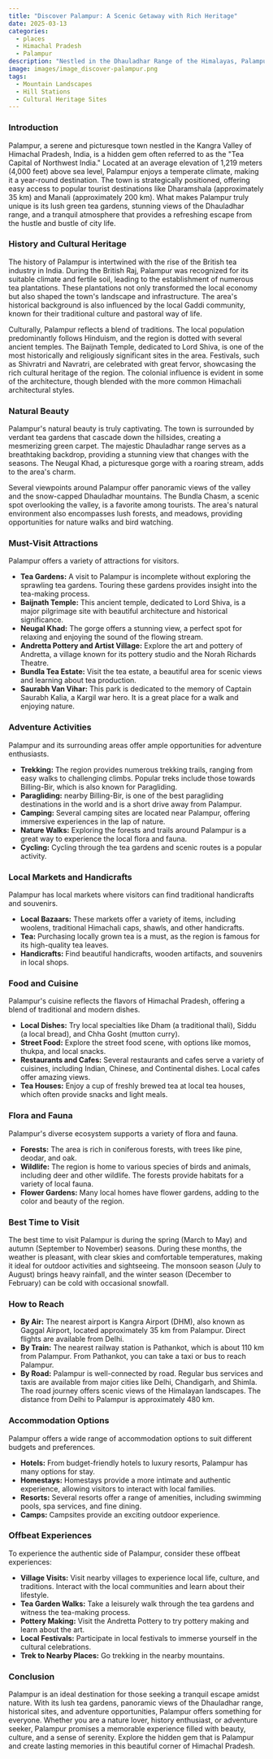 ```yaml
---
title: "Discover Palampur: A Scenic Getaway with Rich Heritage"
date: 2025-03-13
categories:
  - places
  - Himachal Pradesh
  - Palampur
description: "Nestled in the Dhauladhar Range of the Himalayas, Palampur is a serene hill station known for its lush tea plantations, scenic beauty, and colonial-era charm. The town is home to the Tea Museum, showcasing the history of tea cultivation in India, and offers breathtaking views of the surrounding valleys and snow-capped peaks. It's also a gateway to the famous Simla-Kalka Toy Train route."
image: images/image_discover-palampur.png
tags: 
  - Mountain Landscapes
  - Hill Stations
  - Cultural Heritage Sites
---
```



### **Introduction**

Palampur, a serene and picturesque town nestled in the Kangra Valley of Himachal Pradesh, India, is a hidden gem often referred to as the "Tea Capital of Northwest India." Located at an average elevation of 1,219 meters (4,000 feet) above sea level, Palampur enjoys a temperate climate, making it a year-round destination. The town is strategically positioned, offering easy access to popular tourist destinations like Dharamshala (approximately 35 km) and Manali (approximately 200 km). What makes Palampur truly unique is its lush green tea gardens, stunning views of the Dhauladhar range, and a tranquil atmosphere that provides a refreshing escape from the hustle and bustle of city life. 

### **History and Cultural Heritage**

The history of Palampur is intertwined with the rise of the British tea industry in India. During the British Raj, Palampur was recognized for its suitable climate and fertile soil, leading to the establishment of numerous tea plantations. These plantations not only transformed the local economy but also shaped the town's landscape and infrastructure. The area's historical background is also influenced by the local Gaddi community, known for their traditional culture and pastoral way of life.

Culturally, Palampur reflects a blend of traditions. The local population predominantly follows Hinduism, and the region is dotted with several ancient temples. The Baijnath Temple, dedicated to Lord Shiva, is one of the most historically and religiously significant sites in the area. Festivals, such as Shivratri and Navratri, are celebrated with great fervor, showcasing the rich cultural heritage of the region. The colonial influence is evident in some of the architecture, though blended with the more common Himachali architectural styles.



###  **Natural Beauty**

Palampur's natural beauty is truly captivating. The town is surrounded by verdant tea gardens that cascade down the hillsides, creating a mesmerizing green carpet. The majestic Dhauladhar range serves as a breathtaking backdrop, providing a stunning view that changes with the seasons. The Neugal Khad, a picturesque gorge with a roaring stream, adds to the area's charm.

Several viewpoints around Palampur offer panoramic views of the valley and the snow-capped Dhauladhar mountains. The Bundla Chasm, a scenic spot overlooking the valley, is a favorite among tourists. The area's natural environment also encompasses lush forests, and meadows, providing opportunities for nature walks and bird watching.



### **Must-Visit Attractions**

Palampur offers a variety of attractions for visitors.

*   **Tea Gardens:** A visit to Palampur is incomplete without exploring the sprawling tea gardens. Touring these gardens provides insight into the tea-making process.
*   **Baijnath Temple:** This ancient temple, dedicated to Lord Shiva, is a major pilgrimage site with beautiful architecture and historical significance. 
*   **Neugal Khad:** The gorge offers a stunning view, a perfect spot for relaxing and enjoying the sound of the flowing stream.
*   **Andretta Pottery and Artist Village:** Explore the art and pottery of Andretta, a village known for its pottery studio and the Norah Richards Theatre.
*   **Bundla Tea Estate:** Visit the tea estate, a beautiful area for scenic views and learning about tea production.
*   **Saurabh Van Vihar:** This park is dedicated to the memory of Captain Saurabh Kalia, a Kargil war hero. It is a great place for a walk and enjoying nature.

### **Adventure Activities**

Palampur and its surrounding areas offer ample opportunities for adventure enthusiasts.

*   **Trekking:** The region provides numerous trekking trails, ranging from easy walks to challenging climbs. Popular treks include those towards Billing-Bir, which is also known for Paragliding.
*   **Paragliding:** nearby Billing-Bir, is one of the best paragliding destinations in the world and is a short drive away from Palampur.
*   **Camping:** Several camping sites are located near Palampur, offering immersive experiences in the lap of nature.
*   **Nature Walks:** Exploring the forests and trails around Palampur is a great way to experience the local flora and fauna.
*   **Cycling:** Cycling through the tea gardens and scenic routes is a popular activity.

### **Local Markets and Handicrafts**

Palampur has local markets where visitors can find traditional handicrafts and souvenirs.

*   **Local Bazaars:** These markets offer a variety of items, including woolens, traditional Himachali caps, shawls, and other handicrafts.
*   **Tea:** Purchasing locally grown tea is a must, as the region is famous for its high-quality tea leaves.
*   **Handicrafts:** Find beautiful handicrafts, wooden artifacts, and souvenirs in local shops.

### **Food and Cuisine**

Palampur's cuisine reflects the flavors of Himachal Pradesh, offering a blend of traditional and modern dishes.

*   **Local Dishes:** Try local specialties like Dham (a traditional thali), Siddu (a local bread), and Chha Gosht (mutton curry).
*   **Street Food:** Explore the street food scene, with options like momos, thukpa, and local snacks.
*   **Restaurants and Cafes:** Several restaurants and cafes serve a variety of cuisines, including Indian, Chinese, and Continental dishes. Local cafes offer amazing views.
*   **Tea Houses:** Enjoy a cup of freshly brewed tea at local tea houses, which often provide snacks and light meals.



### **Flora and Fauna**

Palampur's diverse ecosystem supports a variety of flora and fauna.

*   **Forests:** The area is rich in coniferous forests, with trees like pine, deodar, and oak.
*   **Wildlife:** The region is home to various species of birds and animals, including deer and other wildlife. The forests provide habitats for a variety of local fauna.
*   **Flower Gardens:** Many local homes have flower gardens, adding to the color and beauty of the region.

### **Best Time to Visit**

The best time to visit Palampur is during the spring (March to May) and autumn (September to November) seasons. During these months, the weather is pleasant, with clear skies and comfortable temperatures, making it ideal for outdoor activities and sightseeing. The monsoon season (July to August) brings heavy rainfall, and the winter season (December to February) can be cold with occasional snowfall.

### **How to Reach**

*   **By Air:** The nearest airport is Kangra Airport (DHM), also known as Gaggal Airport, located approximately 35 km from Palampur. Direct flights are available from Delhi.
*   **By Train:** The nearest railway station is Pathankot, which is about 110 km from Palampur. From Pathankot, you can take a taxi or bus to reach Palampur.
*   **By Road:** Palampur is well-connected by road. Regular bus services and taxis are available from major cities like Delhi, Chandigarh, and Shimla. The road journey offers scenic views of the Himalayan landscapes. The distance from Delhi to Palampur is approximately 480 km.

### **Accommodation Options**

Palampur offers a wide range of accommodation options to suit different budgets and preferences.

*   **Hotels:** From budget-friendly hotels to luxury resorts, Palampur has many options for stay.
*   **Homestays:** Homestays provide a more intimate and authentic experience, allowing visitors to interact with local families.
*   **Resorts:** Several resorts offer a range of amenities, including swimming pools, spa services, and fine dining.
*   **Camps:** Campsites provide an exciting outdoor experience.



### **Offbeat Experiences**

To experience the authentic side of Palampur, consider these offbeat experiences:

*   **Village Visits:** Visit nearby villages to experience local life, culture, and traditions. Interact with the local communities and learn about their lifestyle.
*   **Tea Garden Walks:** Take a leisurely walk through the tea gardens and witness the tea-making process.
*   **Pottery Making:** Visit the Andretta Pottery to try pottery making and learn about the art.
*   **Local Festivals:** Participate in local festivals to immerse yourself in the cultural celebrations.
*   **Trek to Nearby Places:** Go trekking in the nearby mountains.

### **Conclusion**

Palampur is an ideal destination for those seeking a tranquil escape amidst nature. With its lush tea gardens, panoramic views of the Dhauladhar range, historical sites, and adventure opportunities, Palampur offers something for everyone. Whether you are a nature lover, history enthusiast, or adventure seeker, Palampur promises a memorable experience filled with beauty, culture, and a sense of serenity. Explore the hidden gem that is Palampur and create lasting memories in this beautiful corner of Himachal Pradesh.


